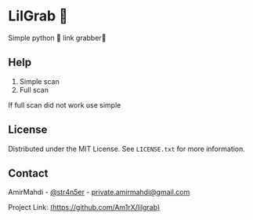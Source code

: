 # LilGrab 🐍
Simple python 🐍 link grabber🔹️

## Help 
1. Simple scan
2. Full scan

If full scan did not work use simple

## License
Distributed under the MIT License. See `LICENSE.txt` for more information.

## Contact
AmirMahdi - [@str4n5er](https://t.me/str4n5er) - private.amirmahdi@gmail.com

Project Link: [(https://github.com/Am1rX/lilgrab)]((https://github.com/Am1rX/lilgrab))
